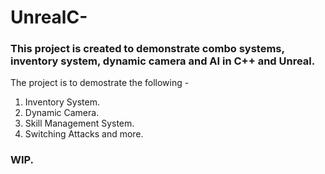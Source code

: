 # UnrealC-

### This project is created to demonstrate combo systems, inventory system, dynamic camera and AI in C++ and Unreal.

The project is to demostrate the following - 

1. Inventory System.
2. Dynamic Camera.
3. Skill Management System.
4. Switching Attacks and more.

### WIP.